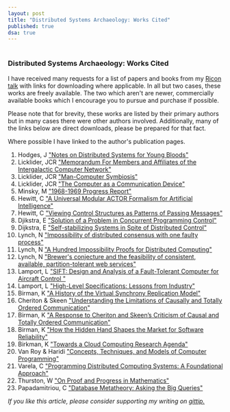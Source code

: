 ```yaml
---
layout: post
title: "Distributed Systems Archaeology: Works Cited"
published: true
dsa: true
---
```

# 
# 
### Distributed Systems Archaeology: Works Cited

I have received many requests for a list of papers and books from my [Ricon talk]("https://speakerdeck.com/mrb/distributed-systems-archaeology") with links for downloading where applicable. In all but two cases, these works are freely available. The two which aren't are newer, commercially available books which I encourage you to pursue and purchase if possible.

Please note that for brevity, these works are listed by their primary authors but in many cases there were other authors involved. Additionally, many of the links below are direct downloads, please be prepared for that fact.

Where possible I have linked to the author's publication pages.


1. Hodges, J ["Notes on Distributed Systems for Young Bloods"](http://www.somethingsimilar.com/2013/01/14/notes-on-distributed-systems-for-young-bloods/)
2. Licklider, JCR ["Memorandum For Members and Affiliates of the Intergalactic Computer Network"](http://www.dod.mil/pubs/foi/Science_and_Technology/DARPA/977.pdf)
3. Licklider, JCR ["Man-Computer Symbiosis"](http://memex.org/licklider.pdf)
4. Licklider, JCR ["The Computer as a Communication Device"](http://memex.org/licklider.pdf)
5.  Minsky, M ["1968-1969 Progress Report"](ftp://publications.ai.mit.edu/ai-publications/pdf/AIM-200.pdf)
6. Hewitt, C ["A Universal Modular ACTOR Formalism for Artificial Intelligence"](http://worrydream.com/refs/Hewitt-ActorModel.pdf)
7. Hewitt, C ["Viewing Control Structures as Patterns of Passing Messages"](ftp://publications.ai.mit.edu/ai-publications/pdf/AIM-410.pdf)
8. Djikstra, E ["Solution of a Problem in Concurrent Programming Control"](http://www.di.ens.fr/~pouzet/cours/systeme/bib/dijkstra.pdf)
9. Dijkstra, E ["Self-stabilizing Systems in Spite of Distributed Control" ](http://courses.csail.mit.edu/6.852/05/papers/p643-Dijkstra.pdf)
10. Lynch, N ["Impossibility of distributed consensus with one faulty process" ](http://groups.csail.mit.edu/tds/papers/Lynch/jacm85.pdf)
11. Lynch, N ["A Hundred Impossibility Proofs for Distributed Computing"](http://groups.csail.mit.edu/tds/papers/Lynch/MIT-LCS-TM-394.pdf)
12. Lynch, N ["Brewer's conjecture and the feasibility of consistent, available, partition-tolerant web services"](http://theory.lcs.mit.edu/tds/papers/Gilbert/Brewer6.ps)
13. Lamport, L ["SIFT: Design and Analysis of a Fault-Tolerant Computer for Aircraft Control "](http://research.microsoft.com/en-us/um/people/lamport/pubs/pubs.html#sift)
14. Lamport, L ["High-Level Specifications: Lessons from Industry"](http://research.microsoft.com/en-us/um/people/lamport/pubs/pubs.html#high-level)
15. Birman, K ["A History of the Virtual Synchrony Replication Model"](http://www.cs.cornell.edu/ken/history.pdf)
16. Cheriton & Skeen ["Understanding the Limitations of Causally and Totally Ordered Communication"](http://cs3.ist.unomaha.edu/~stanw/papers/93-catocs.pdf)
17. Birman, K ["A Response to Cheriton and Skeen’s Criticism of Causal and Totally Ordered Communication"](http://www.cs.princeton.edu/courses/archive/fall07/cos518/papers/catocs-limits-response.pdf)
18. Birman, K ["How the Hidden Hand Shapes the Market for Software Reliability"](http://www.cs.cornell.edu/projects/quicksilver/public_pdfs/marketfailure.pdf)
19. Birkman, K  ["Towards a Cloud Computing Research Agenda"](http://www.cs.cornell.edu/Projects/Quicksilver/public_pdfs/SIGACT2.pdf)
20. Van Roy & Haridi ["Concepts, Techniques, and Models of Computer Programming"](http://www.info.ucl.ac.be/~pvr/book.html)
21. Varela, C ["Programming Distributed Computing Systems: A Foundational Approach"](http://mitpress.mit.edu/books/programming-distributed-computing-systems)
20. Thurston, W ["On Proof and Progress in Mathematics"](http://arxiv.org/pdf/math/9404236v1)
21. Papadamitriou, C ["Database Metatheory: Asking the Big Queries"](http://www.cs.ubc.ca/~rap/teaching/504/2005/readings/database-metatheory.pdf)

*If you like this article, please consider supporting my writing on <a href="https://www.gittip.com/mrb_bk/">gittip.</a>*
